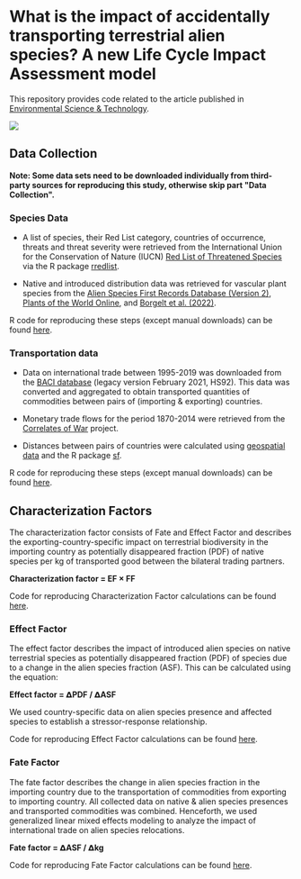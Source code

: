 # What is the impact of accidentally transporting terrestrial alien species? A new Life Cycle Impact Assessment model

This repository provides code related to the article published in [Environmental Science & Technology](https://doi.org/10.1021/acs.est.3c08500).

![](Data/input/Artboard.png)

## Data Collection

**Note: Some data sets need to be downloaded individually from third-party sources for reproducing this study, otherwise skip part "Data Collection".**

### Species Data

-   A list of species, their Red List category, countries of occurrence, threats and threat severity were retrieved from the International Union for the Conservation of Nature (IUCN) [Red List of Threatened Species](https://www.iucnredlist.org/) via the R package [rredlist](https://rdrr.io/cran/rredlist/man/).

-   Native and introduced distribution data was retrieved for vascular plant species from the [Alien Species First Records Database (Version 2)](https://zenodo.org/records/4632335), [Plants of the World Online](https://powo.science.kew.org/), and [Borgelt et al. (2022)](https://www.nature.com/articles/s41597-022-01233-5).

R code for reproducing these steps (except manual downloads) can be found [here](https://github.com/jannebor/cf_ias_transport/blob/main/R/data_prep/4_species_data.R).

### Transportation data

-   Data on international trade between 1995-2019 was downloaded from the [BACI database](http://www.cepii.fr/DATA_DOWNLOAD/baci/doc/LegacyVersions.html) (legacy version February 2021, HS92). This data was converted and aggregated to obtain transported quantities of commodities between pairs of (importing & exporting) countries.

-   Monetary trade flows for the period 1870-2014 were retrieved from the [Correlates of War](https://correlatesofwar.org/data-sets/bilateral-trade/) project.

-   Distances between pairs of countries were calculated using [geospatial data](https://www.naturalearthdata.com/) and the R package [sf](https://r-spatial.github.io/sf/).

R code for reproducing these steps (except manual downloads) can be found [here](https://github.com/jannebor/cf_ias_transport/tree/main/R/data_prep).

## Characterization Factors

The characterization factor consists of Fate and Effect Factor and describes the exporting-country-specific impact on terrestrial biodiversity in the importing country as potentially disappeared fraction (PDF) of native species per kg of transported good between the bilateral trading partners.

**Characterization factor = EF × FF**

Code for reproducing Characterization Factor calculations can be found [here](https://github.com/jannebor/cf_ias_transport/tree/main/R/characterization_factor).

### Effect Factor

The effect factor describes the impact of introduced alien species on native terrestrial species as potentially disappeared fraction (PDF) of species due to a change in the alien species fraction (ASF). This can be calculated using the equation:

**Effect factor = 𝝙PDF / 𝝙ASF**

We used country-specific data on alien species presence and affected species to establish a stressor-response relationship.

Code for reproducing Effect Factor calculations can be found [here](https://github.com/jannebor/cf_ias_transport/tree/main/R/effect_factor).

### Fate Factor

The fate factor describes the change in alien species fraction in the importing country due to the transportation of commodities from exporting to importing country. All collected data on native & alien species presences and transported commodities was combined. Henceforth, we used generalized linear mixed effects modeling to analyze the impact of international trade on alien species relocations.

**Fate factor = 𝝙ASF / 𝝙kg**

Code for reproducing Fate Factor calculations can be found [here](https://github.com/jannebor/cf_ias_transport/tree/main/R/fate_factor).
